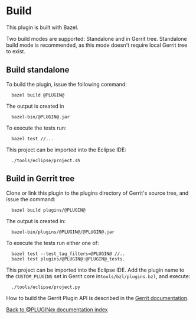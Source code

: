 Build
=====

This plugin is built with Bazel.

Two build modes are supported: Standalone and in Gerrit tree. Standalone
build mode is recommended, as this mode doesn't require local Gerrit
tree to exist.

Build standalone
----------------

To build the plugin, issue the following command:

```
  bazel build @PLUGIN@
```

The output is created in

```
  bazel-bin/@PLUGIN@.jar
```

To execute the tests run:

```
  bazel test //...
```

This project can be imported into the Eclipse IDE:

```
  ./tools/eclipse/project.sh
```

Build in Gerrit tree
--------------------

Clone or link this plugin to the plugins directory of Gerrit's source
tree, and issue the command:

```
  bazel build plugins/@PLUGIN@
```

The output is created in:

```
  bazel-bin/plugins/@PLUGIN@/@PLUGIN@.jar
```

To execute the tests run either one of:

```
  bazel test --test_tag_filters=@PLUGIN@ //..
  bazel test plugins/@PLUGIN@:@PLUGIN@_tests.
```

This project can be imported into the Eclipse IDE.
Add the plugin name to the `CUSTOM_PLUGINS` set in
Gerrit core in`tools/bzl/plugins.bzl`, and execute:

```
  ./tools/eclipse/project.py
```

How to build the Gerrit Plugin API is described in the [Gerrit
documentation](../../../Documentation/dev-bazel.html#_extension_and_plugin_api_jar_files).

[Back to @PLUGIN@ documentation index][index]

[index]: index.html
